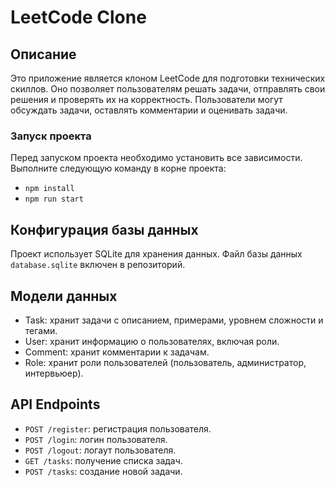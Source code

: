 # LeetCode Clone

## Описание

Это приложение является клоном LeetCode для подготовки технических скиллов. Оно позволяет пользователям решать задачи, отправлять свои решения и проверять их на корректность. Пользователи могут обсуждать задачи, оставлять комментарии и оценивать задачи.

### Запуск проекта

Перед запуском проекта необходимо установить все зависимости. Выполните следующую команду в корне проекта:

- `npm install`
- `npm run start`

## Конфигурация базы данных

Проект использует SQLite для хранения данных. Файл базы данных `database.sqlite` включен в репозиторий.

## Модели данных

- Task: хранит задачи с описанием, примерами, уровнем сложности и тегами.
- User: хранит информацию о пользователях, включая роли.
- Comment: хранит комментарии к задачам.
- Role: хранит роли пользователей (пользователь, администратор, интервьюер).

## API Endpoints

- `POST /register`: регистрация пользователя.
- `POST /login`: логин пользователя.
- `POST /logout`: логаут пользователя.
- `GET /tasks`: получение списка задач.
- `POST /tasks`: создание новой задачи.
